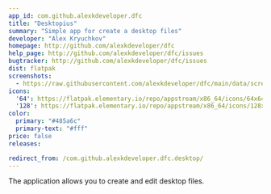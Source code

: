 ```yaml
---
app_id: com.github.alexkdeveloper.dfc
title: "Desktopius"
summary: "Simple app for create a desktop files"
developer: "Alex Kryuchkov"
homepage: http://github.com/alexkdeveloper/dfc
help_page: http://github.com/alexkdeveloper/dfc/issues
bugtracker: http://github.com/alexkdeveloper/dfc/issues
dist: flatpak
screenshots:
  - https://raw.githubusercontent.com/alexkdeveloper/dfc/main/data/screenshot1.png
icons:
  '64': https://flatpak.elementary.io/repo/appstream/x86_64/icons/64x64/com.github.alexkdeveloper.dfc.png
  '128': https://flatpak.elementary.io/repo/appstream/x86_64/icons/128x128/com.github.alexkdeveloper.dfc.png
color:
  primary: "#485a6c"
  primary-text: "#fff"
price: false
releases:

redirect_from: /com.github.alexkdeveloper.dfc.desktop/
---
```


<p>The application allows you to create and edit desktop files.</p>